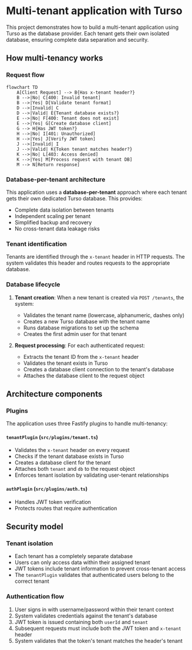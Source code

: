 # Multi-tenant application with Turso

This project demonstrates how to build a multi-tenant application using Turso as the database provider. Each tenant gets their own isolated database, ensuring complete data separation and security.

## How multi-tenancy works

### Request flow

```mermaid
flowchart TD
    A[Client Request] --> B{Has x-tenant header?}
    B -->|No| C[400: Invalid tenant]
    B -->|Yes| D[Validate tenant format]
    D -->|Invalid| C
    D -->|Valid| E{Tenant database exists?}
    E -->|No| F[400: Tenant does not exist]
    E -->|Yes| G[Create database client]
    G --> H{Has JWT token?}
    H -->|No| I[401: Unauthorized]
    H -->|Yes| J[Verify JWT token]
    J -->|Invalid| I
    J -->|Valid| K{Token tenant matches header?}
    K -->|No| L[403: Access denied]
    K -->|Yes| M[Process request with tenant DB]
    M --> N[Return response]
```

### Database-per-tenant architecture

This application uses a **database-per-tenant** approach where each tenant gets their own dedicated Turso database. This provides:

- Complete data isolation between tenants
- Independent scaling per tenant
- Simplified backup and recovery
- No cross-tenant data leakage risks

### Tenant identification

Tenants are identified through the `x-tenant` header in HTTP requests. The system validates this header and routes requests to the appropriate database.

### Database lifecycle

1. **Tenant creation**: When a new tenant is created via `POST /tenants`, the system:

   - Validates the tenant name (lowercase, alphanumeric, dashes only)
   - Creates a new Turso database with the tenant name
   - Runs database migrations to set up the schema
   - Creates the first admin user for that tenant

2. **Request processing**: For each authenticated request:
   - Extracts the tenant ID from the `x-tenant` header
   - Validates the tenant exists in Turso
   - Creates a database client connection to the tenant's database
   - Attaches the database client to the request object

## Architecture components

### Plugins

The application uses three Fastify plugins to handle multi-tenancy:

#### `tenantPlugin` (`src/plugins/tenant.ts`)

- Validates the `x-tenant` header on every request
- Checks if the tenant database exists in Turso
- Creates a database client for the tenant
- Attaches both `tenant` and `db` to the request object
- Enforces tenant isolation by validating user-tenant relationships

#### `authPlugin` (`src/plugins/auth.ts`)

- Handles JWT token verification
- Protects routes that require authentication

## Security model

### Tenant isolation

- Each tenant has a completely separate database
- Users can only access data within their assigned tenant
- JWT tokens include tenant information to prevent cross-tenant access
- The `tenantPlugin` validates that authenticated users belong to the correct tenant

### Authentication flow

1. User signs in with username/password within their tenant context
2. System validates credentials against the tenant's database
3. JWT token is issued containing both `userId` and `tenant`
4. Subsequent requests must include both the JWT token and `x-tenant` header
5. System validates that the token's tenant matches the header's tenant
